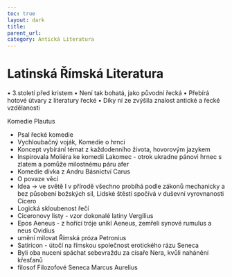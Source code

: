 ```yaml
---
toc: true
layout: dark
title:  
parent_url:  
category: Antická Literatura 
---
```


# Latinská Římská Literatura
• 3.století před kristem
• Není tak bohatá, jako původní řecká
• Přebírá hotové útvary z literatury řecké
• Díky ní ze zvýšila znalost antické a řecké vzdělanosti

Komedie
Plautus
- Psal řecké komedie
- Vychloubačný voják, Komedie o hrnci
- Koncept vybírání témat z každodenního života, hovorovým jazykem
- Inspirovala Moliéra ke komedii Lakomec - otrok ukradne pánovi hrnec s zlatem a pomůže milostnému páru
afer
- Komedie dívka z Andru
Básnictví
Carus
- O povaze věcí
- Idea -> ve světě I v přírodě všechno probíhá podle zákonů mechanicky a bez působení božských sil, Lidské štěstí spočívá v duševní vyrovnanosti
Cicero
- Logická skloubenost řečí
- Ciceronovy listy - vzor dokonalé latiny
Vergilius
- Epos Aeneus  - z hořící tróje unikl Aeneus, zemřeli synové rumulus a neus
Ovidius
- umění milovat
Římská próza
Petronius
- Satiricon - útočí na římskou společnost erotického rázu
Seneca
- Byli oba nuceni spáchat sebevraždu za císaře Nera, kvůli nahánění křesťanů
- filosof
Filozofové
Seneca
Marcus Aurelius

